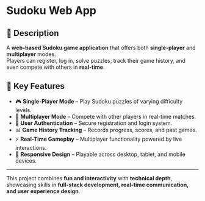 # Sudoku Web App  

## 📖 Description  
A **web-based Sudoku game application** that offers both **single-player** and **multiplayer** modes.  
Players can register, log in, solve puzzles, track their game history, and even compete with others in **real-time**.  

## 🔑 Key Features  
- 🎮 **Single-Player Mode** – Play Sudoku puzzles of varying difficulty levels.  
- 👥 **Multiplayer Mode** – Compete with other players in real-time matches.  
- 🔐 **User Authentication** – Secure registration and login system.  
- 📊 **Game History Tracking** – Records progress, scores, and past games.  
- ⚡ **Real-Time Gameplay** – Multiplayer functionality powered by live interactions.  
- 📱 **Responsive Design** – Playable across desktop, tablet, and mobile devices.  

---

This project combines **fun and interactivity** with **technical depth**, showcasing skills in **full-stack development, real-time communication, and user experience design**.  

